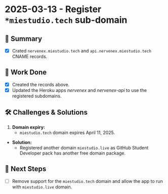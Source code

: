 # 2025-03-13 - Register `*miestudio.tech` sub-domain
## 🌟 Summary
- [x] Crated `nervenex.miestudio.tech` and `api.nervenex.miestudio.tech` CNAME records.

## 🔨 Work Done
- [x] Created the records above.
- [x] Updated the Heroku apps *nervenex* and *nervenex-api* to use the registered subdomains.

## 🛠 Challenges & Solutions
1. **Domain expiry:**
    * `miestudio.tech` domain expires April 11, 2025.
  - **Solution:**
    *  Registered another domain `miestudio.live` as GitHub Student Developer pack has another free domain package.

## 🚀 Next Steps
- [ ] Remove support for the `miestudio.tech` domain and allow the app to run with `miestudio.live` domain.
